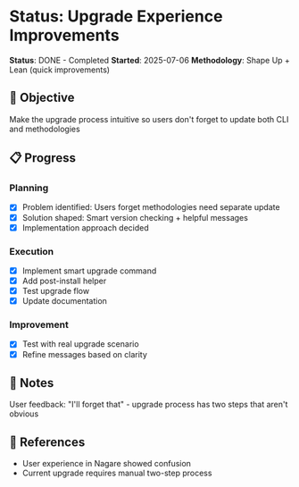 # Status: Upgrade Experience Improvements

**Status**: DONE - Completed
**Started**: 2025-07-06
**Methodology**: Shape Up + Lean (quick improvements)

## 🎯 Objective
Make the upgrade process intuitive so users don't forget to update both CLI and methodologies

## 📋 Progress

### Planning
- [x] Problem identified: Users forget methodologies need separate update
- [x] Solution shaped: Smart version checking + helpful messages
- [x] Implementation approach decided

### Execution  
- [x] Implement smart upgrade command
- [x] Add post-install helper
- [x] Test upgrade flow
- [x] Update documentation

### Improvement
- [x] Test with real upgrade scenario
- [x] Refine messages based on clarity

## 📝 Notes
User feedback: "I'll forget that" - upgrade process has two steps that aren't obvious

## 🔗 References
- User experience in Nagare showed confusion
- Current upgrade requires manual two-step process